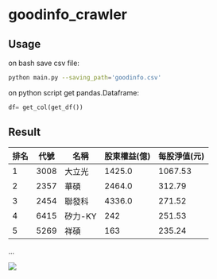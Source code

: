 # goodinfo_crawler

## Usage
on bash save csv file:
```bash
python main.py --saving_path='goodinfo.csv'
```
on python script get pandas.Dataframe:
```python
df= get_col(get_df())
```
## Result
排名|代號|名稱|股東權益(億)|每股淨值(元)
---|---|---|---|---|
1|3008|大立光|1425.0|1067.53
2|2357|華碩|2464.0|312.79
3|2454|聯發科|4336.0|271.52
4|6415|矽力-KY|242|251.53
5|5269|祥碩|163|235.24
...

![](https://cdn.discordapp.com/attachments/747728438814703616/969859805864951838/unknown.png)
